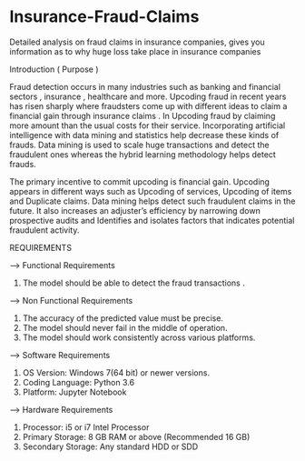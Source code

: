 # Insurance-Fraud-Claims
Detailed analysis on fraud claims in insurance companies, gives you information as to why huge loss take place in insurance companies

Introduction ( Purpose )

Fraud detection occurs in many industries such as banking and financial sectors , insurance , healthcare and more. Upcoding fraud in recent years has risen sharply where fraudsters come up with different ideas to claim a financial gain through insurance claims . In Upcoding fraud by claiming more amount than the usual costs for their service. Incorporating artificial intelligence with data mining and statistics help decrease these kinds of frauds. Data mining is used to scale huge transactions and detect the fraudulent ones whereas the hybrid learning methodology helps detect frauds.

The primary incentive to commit upcoding is financial gain. Upcoding appears in different ways such
as Upcoding of services, Upcoding of items and Duplicate claims. Data mining helps detect such
fraudulent claims in the future. It also increases an adjuster’s efficiency by narrowing down prospective
audits and Identifies and isolates factors that indicates potential fraudulent activity.

REQUIREMENTS

--> Functional Requirements
1. The model should be able to detect the fraud transactions .

--> Non Functional Requirements
1. The accuracy of the predicted value must be precise.
2. The model should never fail in the middle of operation.
3. The model should work consistently across various platforms.

--> Software Requirements
1. OS Version: Windows 7(64 bit) or newer versions.
2. Coding Language: Python 3.6
3. Platform: Jupyter Notebook

--> Hardware Requirements
1. Processor: i5 or i7 Intel Processor
2. Primary Storage: 8 GB RAM or above (Recommended 16 GB)
3. Secondary Storage: Any standard HDD or SDD
